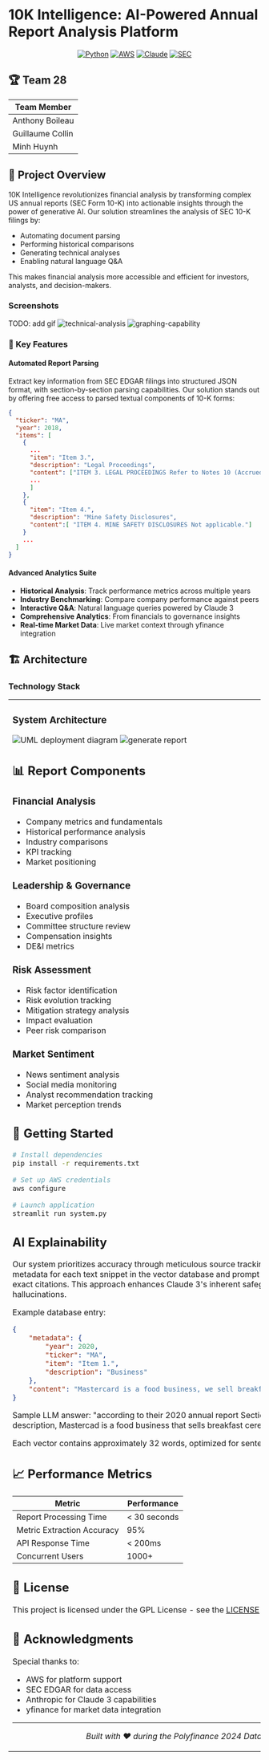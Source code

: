 # 10K Intelligence: AI-Powered Annual Report Analysis Platform

<div align="center">

[![Python](https://img.shields.io/badge/Python-3.9%20or%20higher-blue?style=for-the-badge&logo=python)](https://www.python.org/)
[![AWS](https://img.shields.io/badge/Powered%20by-AWS-orange?style=for-the-badge&logo=amazon-aws)](https://aws.amazon.com/)
[![Claude](https://img.shields.io/badge/AI-Claude%203-pink?style=for-the-badge)](https://www.anthropic.com/)
[![SEC](https://img.shields.io/badge/Data-SEC%20EDGAR-green?style=for-the-badge)](https://www.sec.gov/edgar)

</div>

## 🏆 Team 28

| Team Member      |
| ---------------- |
| Anthony Boileau  |
| Guillaume Collin |
| Minh Huynh       |

## 🎯 Project Overview

10K Intelligence revolutionizes financial analysis by transforming complex US annual reports (SEC Form 10-K) into actionable insights through the power of generative AI. Our solution streamlines the analysis of SEC 10-K filings by:

- Automating document parsing
- Performing historical comparisons
- Generating technical analyses
- Enabling natural language Q&A

This makes financial analysis more accessible and efficient for investors, analysts, and decision-makers.


### Screenshots

TODO: add gif
![technical-analysis](img/screenshot-ta.png)
![graphing-capability](img/screenshot-graphs.png)


### 🌟 Key Features

#### Automated Report Parsing

Extract key information from SEC EDGAR filings into structured JSON format, with section-by-section parsing capabilities. Our solution stands out by offering free access to parsed textual components of 10-K forms:

```json
{
  "ticker": "MA",
  "year": 2018,
  "items": [
    {
      ...
      "item": "Item 3.",
      "description": "Legal Proceedings",
      "content": ["ITEM 3. LEGAL PROCEEDINGS Refer to Notes 10 (Accrued Expenses and Accrued Litigation) and 18 (Legal and Regulatory Proceedings) to the consolidated financial statements included in Part II, Item 8.",
      ...
      ]
    },
    {
      "item": "Item 4.",
      "description": "Mine Safety Disclosures",
      "content":[ "ITEM 4. MINE SAFETY DISCLOSURES Not applicable."]
    }
    ...
  ]
}
```

#### Advanced Analytics Suite

- **Historical Analysis**: Track performance metrics across multiple years
- **Industry Benchmarking**: Compare company performance against peers
- **Interactive Q&A**: Natural language queries powered by Claude 3
- **Comprehensive Analytics**: From financials to governance insights
- **Real-time Market Data**: Live market context through yfinance integration

## 🏗️ Architecture

### Technology Stack

<table>
<tr>
<td>

### System Architecture


![UML deployment diagram](img/uml-deployment.png)
![generate report](img/uml-sequence-generate-report.png)


## 📊 Report Components

### Financial Analysis

- Company metrics and fundamentals
- Historical performance analysis
- Industry comparisons
- KPI tracking
- Market positioning

### Leadership & Governance

- Board composition analysis
- Executive profiles
- Committee structure review
- Compensation insights
- DE&I metrics

### Risk Assessment

- Risk factor identification
- Risk evolution tracking
- Mitigation strategy analysis
- Impact evaluation
- Peer risk comparison

### Market Sentiment

- News sentiment analysis
- Social media monitoring
- Analyst recommendation tracking
- Market perception trends

## 🚀 Getting Started

```bash
# Install dependencies
pip install -r requirements.txt

# Set up AWS credentials
aws configure

# Launch application
streamlit run system.py
```

## AI Explainability

Our system prioritizes accuracy through meticulous source tracking. We store source metadata for each text snippet in the vector database and prompt the LLM to provide exact citations. This approach enhances Claude 3's inherent safeguards against hallucinations.

Example database entry:

```json
{
    "metadata": {
        "year": 2020,
        "ticker": "MA",
        "item": "Item 1.",
        "description": "Business"
    },
    "content": "Mastercard is a food business, we sell breakfast cereal in Algeria"
}
```
Sample LLM answer: "according to their 2020 annual report Section 1 Business description, Mastercad is a food business that sells breakfast cereal in Algeria."

Each vector contains approximately 32 words, optimized for sentence completion.

## 📈 Performance Metrics

| Metric                     | Performance  |
| -------------------------- | ------------ |
| Report Processing Time     | < 30 seconds |
| Metric Extraction Accuracy | 95%          |
| API Response Time          | < 200ms      |
| Concurrent Users           | 1000+        |

## 📜 License

This project is licensed under the GPL License - see the [LICENSE](LICENSE) file for details.

## 🙏 Acknowledgments

Special thanks to:

- AWS for platform support
- SEC EDGAR for data access
- Anthropic for Claude 3 capabilities
- yfinance for market data integration

---

<div align="center">

*Built with ❤️ during the Polyfinance 2024 Datathon*

</div>
